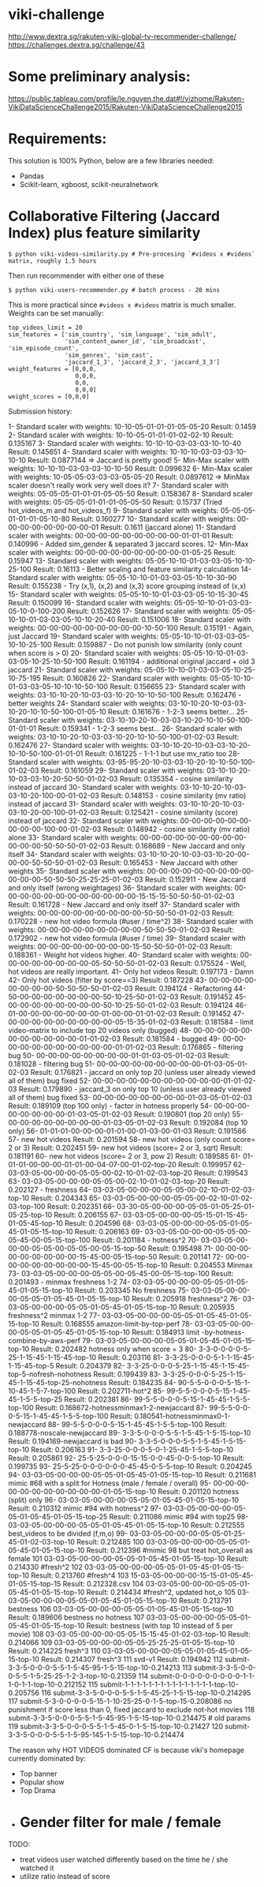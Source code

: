 viki-challenge
==============

http://www.dextra.sg/rakuten-viki-global-tv-recommender-challenge/
https://challenges.dextra.sg/challenge/43

# Some preliminary analysis:
https://public.tableau.com/profile/le.nguyen.the.dat#!/vizhome/Rakuten-VikiDataScienceChallenge2015/Rakuten-VikiDataScienceChallenge2015

# Requirements:
This solution is 100% Python, below are a few libraries needed:

- Pandas
- Scikit-learn, xgboost, scikit-neuralnetwork

# Collaborative Filtering (Jaccard Index) plus feature similarity

    $ python viki-videos-similarity.py # Pre-procesing `#videos x #videos` matrix, roughly 1.5 hours

Then run recommender with either one of these

    $ python viki-users-recommender.py # batch process - 20 mins

This is more practical since `#videos x #videos` matrix is much smaller.
Weights can be set manually:

    top_videos_limit = 20
    sim_features = ['sim_country', 'sim_language', 'sim_adult',
                    'sim_content_owner_id', 'sim_broadcast', 'sim_episode_count',
                    'sim_genres', 'sim_cast',
                    'jaccard_1_3', 'jaccard_2_3', 'jaccard_3_3']
    weight_features = [0,0,0,
                       0,0,0,
                       0,0,
                       0,0,0]
    weight_scores = [0,0,0]

Submission history:

1- Standard scaler with weights: 10-10-05-01-01-01-05-05-20           Result: 0.1459
2- Standard scaler with weights: 10-10-05-01-01-01-02-02-10           Result: 0.135167
3- Standard scaler with weights: 10-10-10-03-03-03-10-10-40           Result: 0.145651
4- Standard scaler with weights: 10-10-10-03-03-03-10-10-10           Result: 0.0877144 => Jaccard is pretty good!
5- Min-Max  scaler with weights: 10-10-10-03-03-03-10-10-50           Result: 0.099632
6- Min-Max  scaler with weights: 10-05-05-03-03-03-05-05-20           Result: 0.0897612 => MinMax scaler doesn't really work very well does it?
7- Standard scaler with weights: 05-05-05-01-01-01-05-05-50           Result: 0.158367
8- Standard scaler with weights: 05-05-05-01-01-01-05-05-50           Result: 0.15737 (Tried hot_videos_m and hot_videos_f)
9- Standard scaler with weights: 05-05-05-01-01-01-05-10-80           Result: 0.160277
10- Standard scaler with weights: 00-00-00-00-00-00-00-00-01           Result: 0.1611 (jaccard alone)
11- Standard scaler with weights: 00-00-00-00-00-00-00-00-00-01-01-01  Result: 0.140996 - Added sim_gender & separated 3 jaccard scores.
12- Min-Max  scaler with weights: 00-00-00-00-00-00-00-00-00-01-05-25  Result: 0.15947
13- Standard scaler with weights: 05-05-10-10-01-03-03-05-10-10-25-100 Result: 0.16113 - Better scaling and feature similarity calculation
14- Standard scaler with weights: 05-05-10-10-01-03-03-05-10-10-30-90  Result: 0.155238 - Try (x,1), (x,2) and (x,3) score grouping instead of (x,x)
15- Standard scaler with weights: 05-05-10-10-01-03-03-05-10-15-30-45  Result: 0.150099
16- Standard scaler with weights: 05-05-10-10-01-03-03-05-10-0-100-200 Result: 0.152626
17- Standard scaler with weights: 05-05-10-10-01-03-03-05-10-10-20-40  Result: 0.151006
18- Standard scaler with weights: 00-00-00-00-00-00-00-00-00-10-50-100 Result: 0.15191 - Again, just Jaccard
19- Standard scaler with weights: 05-05-10-10-01-03-03-05-10-10-25-100 Result: 0.159887 - Do not punish low similarity (only count when score is > 0)
20- Standard scaler with weights: 05-05-10-10-01-03-03-05-10-25-10-50-100 Result: 0.161194 - additional original jaccard + old 3 jaccard
21- Standard scaler with weights: 05-05-10-10-01-03-03-05-10-25-10-75-195 Result: 0.160826
22- Standard scaler with weights: 05-05-10-10-01-03-03-05-10-10-10-50-100 Result: 0.156655
23- Standard scaler with weights: 03-10-10-20-10-03-03-10-20-10-10-50-100 Result: 0.162476 - better weights
24- Standard scaler with weights: 03-10-10-20-10-03-03-10-20-10-10-50-100-01-05-10 Result: 0.161676 - 1-2-3 seems better...
25- Standard scaler with weights: 03-10-10-20-10-03-03-10-20-10-10-50-100-01-01-01 Result: 0.159341 - 1-2-3 seems best...
26- Standard scaler with weights: 03-10-10-20-10-03-03-10-20-10-10-50-100-01-02-03 Result: 0.162476
27- Standard scaler with weights: 03-10-10-20-10-03-03-10-20-10-10-50-100-01-01-01 Result: 0.161225 - 1-1-1 but use mv_ratio too
28- Standard scaler with weights: 03-95-95-20-10-03-03-10-20-10-10-50-100-01-02-03 Result: 0.161059
29- Standard scaler with weights: 03-10-10-20-10-03-03-10-20-50-50-01-02-03        Result: 0.135354 - cosine similarity instead of jaccard
30- Standard scaler with weights: 03-10-10-20-10-03-03-10-20-100-00-01-02-03       Result: 0.148153 - cosine similarity (mv ratio) instead of jaccard
31- Standard scaler with weights: 03-10-10-20-10-03-03-10-20-00-100-01-02-03       Result: 0.125421 - cosine similarity (score) instead of jaccard
32- Standard scaler with weights: 00-00-00-00-00-00-00-00-00-100-00-01-02-03       Result: 0.148942 - cosine similarity (mv ratio) alone
33- Standard scaler with weights: 00-00-00-00-00-00-00-00-00-00-00-00-50-50-50-01-02-03 Result: 0.168689 - New Jaccard and only itself
34- Standard scaler with weights: 03-10-10-20-10-03-03-10-20-00-00-00-50-50-50-01-02-03 Result: 0.165453 - New Jaccard with other weights
35- Standard scaler with weights: 00-00-00-00-00-00-00-00-00-00-00-00-50-50-50-25-25-25-01-02-03  Result: 0.152911 - New Jaccard and only itself (wrong weightages)
36- Standard scaler with weights: 00-00-00-00-00-00-00-00-00-00-00-00-15-15-15-50-50-50-01-02-03  Result: 0.161728 - New Jaccard and only itself
37- Standard scaler with weights: 00-00-00-00-00-00-00-00-00-50-50-50-01-02-03 Result: 0.170228 - new hot video formula (#user / time^2)
38- Standard scaler with weights: 00-00-00-00-00-00-00-00-00-50-50-50-01-02-03 Result: 0.172902 - new hot video formula (#user / time)
39- Standard scaler with weights: 00-00-00-00-00-00-00-00-15-50-50-50-01-02-03 Result: 0.188361 - Weight hot videos higher.
40- Standard scaler with weights: 00-00-00-00-00-00-00-00-05-50-50-50-01-02-03 Result: 0.175524 - Well, hot videos are really important.
41- Only hot videos                                                            Result: 0.197173 - Damn
42- Only hot videos (filter by score==3)                                       Result: 0.187228
43- 00-00-00-00-00-00-00-00-50-50-50-50-01-02-03 Result: 0.194124 - Refactoring
44- 50-00-00-00-00-00-00-00-50-10-25-50-01-02-03 Result: 0.191452
45- 00-00-00-00-00-00-00-00-50-10-25-50-01-02-03 Result: 0.194124
46- 01-00-00-00-00-00-00-00-01-00-00-01-01-02-03 Result: 0.191452
47- 00-00-00-00-00-00-00-00-00-05-15-35-01-02-03 Result: 0.181584 - limit video-matrix to include top 20 videos only (bugged)
48- 00-00-00-00-00-00-00-00-00-00-00-01-01-02-03 Result: 0.181584 - bugged
49- 00-00-00-00-00-00-00-00-00-00-00-01-01-02-03 Result: 0.176865 - filtering bug
50- 00-00-00-00-00-00-00-00-01-01-03-05-01-02-03 Result: 0.181028 - filtering bug
51- 00-00-00-00-00-00-00-00-00-01-03-05-01-02-03 Result: 0.176821 - jaccard on only top 20 (unless user already viewed all of them) bug fixed
52- 00-00-00-00-00-00-00-00-00-00-00-01-01-02-03 Result: 0.179890 - jaccard_3 on only top 10 (unless user already viewed all of them) bug fixed
53- 00-00-00-00-00-00-00-00-01-03-05-01-02-03 Result: 0.189109 (top 100 only) - factor in hotness properly
54- 00-00-00-00-00-00-00-00-01-03-05-01-02-03 Result: 0.190801 (top 20 only)
55- 00-00-00-00-00-00-00-00-01-03-05-01-02-03 Result: 0.192084 (top 10 only)
56- 01-01-01-00-00-00-01-01-00-01-03-00-01-03 Result: 0.191566
57- new hot videos                            Result: 0.201594
58- new hot videos (only count score= 2 or 3) Result: 0.202451
59- new hot videos (score= 2 or 3, sqrt)      Result: 0.181191
60- new hot videos (score= 2 or 3, pow 2)     Result: 0.189585
61- 01-01-01-00-00-00-01-01-00-04-07-00-01-02-top-20  Result: 0.199957
62- 03-03-05-00-00-00-05-05-00-02-10-01-02-03-top-20  Result: 0.199543
63- 03-03-05-00-00-00-05-05-00-02-10-01-02-03-top-20  Result: 0.202127 - freshness
64- 03-03-05-00-00-00-05-05-00-02-10-01-02-03-top-10  Result: 0.204343
65- 03-03-05-00-00-00-05-05-00-02-10-01-02-03-top-100 Result: 0.202351
66- 03-30-05-00-00-00-05-05-01-05-25-01-05-25-top-10  Result: 0.206155
67- 03-03-05-00-00-00-05-15-01-15-45-01-05-45-top-10  Result: 0.204596
68- 03-03-05-00-00-00-05-05-01-05-45-01-05-15-top-10  Result: 0.206163
69- 03-03-05-00-00-00-05-05-00-05-45-00-05-15-top-100 Result: 0.201184 - hotness^2
70- 03-03-05-00-00-00-05-05-00-05-05-00-05-15-top-50  Result: 0.195498
71- 00-00-00-00-00-00-00-00-00-15-45-00-05-15-top-50  Result: 0.201141
72- 00-00-00-00-00-00-00-00-00-15-45-00-05-15-top-10  Result: 0.204553 Minmax
73- 03-03-05-00-00-00-05-05-00-05-45-00-05-15-top-100 Result: 0.201493 - minmax freshness 1-2
74- 03-03-05-00-00-00-05-05-01-05-45-01-05-15-top-10  Result: 0.203345 No freshness
75- 03-03-05-00-00-00-05-05-01-05-45-01-05-15-top-10  Result: 0.205918 freshness^2
76- 03-03-05-00-00-00-05-05-01-05-45-01-05-15-top-10  Result: 0.205935 freshness^2 minmax 1-2
77- 03-03-05-00-00-00-05-05-01-05-45-01-05-15-top-10  Result: 0.168555 amazon-limit-by-top-perf
78- 03-03-05-00-00-00-05-05-01-05-45-01-05-15-top-10  Result: 0.184913 limit -by-hotness-combine-by-aws-perf
79- 03-03-05-00-00-00-05-05-01-05-45-01-05-15-top-10  Result: 0.202482 hotness only when score = 3
80- 3-3-0-0-0-0-5-25-1-15-45-1-15-45-top-10 Result: 0.203116
81- 3-3-25-0-0-0-5-1-1-15-45-1-15-45-top-5 Result: 0.204379
82- 3-3-25-0-0-0-5-25-1-15-45-1-15-45-top-5-nofresh-nohotness Result: 0.199439
83- 3-3-25-0-0-0-5-25-1-15-45-1-15-45-top-25-nohotness Result: 0.184235
84- 90-5-5-0-0-0-5-15-1-10-45-1-5-7-top-100 Result: 0.202711-hot^2
85- 99-5-5-0-0-0-5-15-1-45-45-1-5-5-top-25 Result: 0.202381
86- 99-5-5-0-0-0-5-15-1-45-45-1-5-5-top-100 Result: 0.168672-hotnessminmax1-2-newjaccard
87- 99-5-5-0-0-0-5-15-1-45-45-1-5-5-top-100 Result: 0.180541-hotnessminmax0-1-newjaccard
88- 99-5-5-0-0-0-5-15-1-45-45-1-5-5-top-100 Result: 0.188778-noscale-newjaccard
89- 3-3-5-0-0-0-5-5-1-5-45-1-5-15-top-10 Result: 0.194169-newjaccard is bad
90- 3-3-5-0-0-0-5-5-1-5-45-1-5-15-top-10 Result: 0.206163
91- 3-3-25-0-0-0-5-0-1-25-45-1-5-5-top-10 Result: 0.205861
92- 25-5-25-0-0-0-15-15-0-0-45-0-0-5-top-10 Result: 0.199735
93- 25-5-25-0-0-0-0-0-0-45-45-0-5-5-top-10 Result: 0.204245
94- 03-03-05-00-00-00-05-05-01-05-45-01-05-15-top-10  Result: 0.211681 mimic #68 with a split for Hotness (male / female / overall)
95- 00-00-00-00-00-00-00-00-00-00-00-01-05-15-top-10  Result: 0.201120 hotness (split) only
96- 03-03-05-00-00-00-05-05-01-05-45-01-05-15-top-10  Result: 0.210312 mimic #94 with hotness^2
97- 03-03-05-00-00-00-05-05-01-05-45-01-05-15-top-25  Result: 0.211086 mimic #94 with top25
98- 03-03-05-00-00-00-05-05-01-05-45-01-05-15-top-10  Result: 0.212555 best_videos to be divided (f,m,o)
99- 03-03-05-00-00-00-05-05-01-25-45-01-02-03-top-10  Result: 0.212485
100 03-03-05-00-00-00-05-05-01-05-45-01-05-15-top-10  Result: 0.212396 #mimic 98 but treat hot_overall as female
101 03-03-05-00-00-00-05-05-01-05-45-01-05-15-top-10  Result: 0.214330 #fresh^2
102 03-03-05-00-00-00-05-05-01-05-45-01-05-15-top-10  Result: 0.213760 #fresh^4
103 15-03-05-00-00-00-15-15-01-05-45-01-05-15-top-15  Result: 0.212328.csv
104 03-03-05-00-00-00-05-05-01-05-45-01-05-15-top-10  Result: 0.214434 #fresh^2, updated hot_o
105 03-03-05-00-00-00-05-05-01-05-45-01-05-15-top-10  Result: 0.213791 bestness
106 03-03-05-00-00-00-05-05-01-05-45-01-05-15-top-10  Result: 0.189606 bestness no hotness
107 03-03-05-00-00-00-05-05-01-05-45-01-05-15-top-10  Result: bestness (with top 10 instead of 5 per movie)
108 03-03-05-00-00-00-05-05-15-15-45-01-02-03-top-10  Result: 0.214066
109 03-03-05-00-00-00-05-05-25-25-25-01-05-15-top-10  Result: 0.214225 fresh^3
110 03-03-05-00-00-00-05-05-01-05-45-01-05-15-top-10  Result: 0.214307 fresh^3
111 svd-v1 Result: 0.194942
112 submit-3-3-5-0-0-0-5-5-1-5-45-95-1-5-15-top-10-0.214213
113 submit-3-3-5-0-0-0-5-5-1-5-25-25-1-2-3-top-10-0.21359
114 submit-0-0-0-0-0-0-0-0-0-1-1-1-0-1-1-top-10-0.212152
115 submit-1-1-1-1-1-1-1-1-1-1-1-1-1-1-1-top-10-0.205756
116 submit-3-3-5-0-0-0-5-5-1-5-45-25-1-5-15-top-10-0.214295
117 submit-5-3-0-0-0-0-5-15-1-10-25-25-0-1-5-top-15-0.208086 no punishment if score less than 0, fixed jaccard to exclude not-hot movies
118 submit-3-3-5-0-0-0-5-5-1-5-45-95-1-5-15-top-10-0.214475 # old params
119 submit-3-3-5-0-0-0-5-5-1-5-45-0-1-5-15-top-10-0.21427
120 submit-3-3-5-0-0-0-5-5-1-5-95-145-1-5-15-top-10-0.214474

The reason why HOT VIDEOS dominated CF is because viki's homepage currently dominated by:
- Top banner
- Popular show
- Top Drama
- # Gender filter for male / female

TODO:
- treat videos user watched differently based on the time he / she watched it
- utilize ratio instead of score